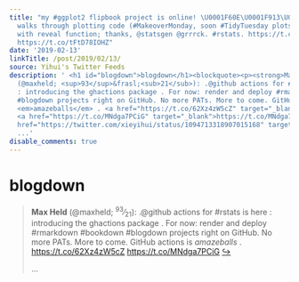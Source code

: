 ```yaml
---
title: "my #ggplot2 flipbook project is online! \U0001F60E\U0001F913\U0001F913 Incrementally
  walks through plotting code (#MakeoverMonday, soon #TidyTuesday plots). Using #xaringan
  with reveal function; thanks, @statsgen @grrrck. #rstats. https://t.co/bBBzv0iZLw
  https://t.co/tFtD78IOHZ"
date: '2019-02-13'
linkTitle: /post/2019/02/13/
source: Yihui's Twitter Feeds
description: ' <h1 id="blogdown">blogdown</h1><blockquote><p><strong>Max Held</strong>
  (@maxheld; <sup>93</sup>&frasl;<sub>21</sub>): .@github actions for #rstats is here
  : introducing the ghactions package . For now: render and deploy #rmarkdown #bookdown
  #blogdown projects right on GitHub. No more PATs. More to come. GitHub actions is
  <em>amazeballs</em> . <a href="https://t.co/62Xz4zW5cZ" target="_blank">https://t.co/62Xz4zW5cZ</a>
  <a href="https://t.co/MNdga7PCiG" target="_blank">https://t.co/MNdga7PCiG</a> <a
  href="https://twitter.com/xieyihui/status/1094713318907015168" target="_blank">&#8618;</a></p>
  ...'
disable_comments: true
---
```

 <h1 id="blogdown">blogdown</h1><blockquote><p><strong>Max Held</strong> (@maxheld; <sup>93</sup>&frasl;<sub>21</sub>): .@github actions for #rstats is here : introducing the ghactions package . For now: render and deploy #rmarkdown #bookdown #blogdown projects right on GitHub. No more PATs. More to come. GitHub actions is <em>amazeballs</em> . <a href="https://t.co/62Xz4zW5cZ" target="_blank">https://t.co/62Xz4zW5cZ</a> <a href="https://t.co/MNdga7PCiG" target="_blank">https://t.co/MNdga7PCiG</a> <a href="https://twitter.com/xieyihui/status/1094713318907015168" target="_blank">&#8618;</a></p> ...